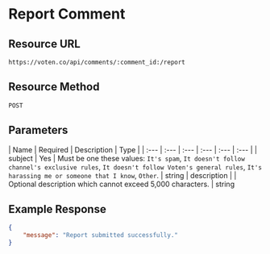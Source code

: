 # Report Comment 

## Resource URL

```
https://voten.co/api/comments/:comment_id:/report
```

## Resource Method

```
POST
```

## Parameters

| Name | Required | Description | Type |
| :--- | :--- | :--- | :--- | :--- | :--- |
| subject | Yes | Must be one these values: `It's spam`, `It doesn't follow channel's exclusive rules`, `It doesn't follow Voten's general rules`, `It's harassing me or someone that I know`, `Other`. | string 
| description | | Optional description which cannot exceed 5,000 characters. | string

## Example Response

```json
{
    "message": "Report submitted successfully."
}
```